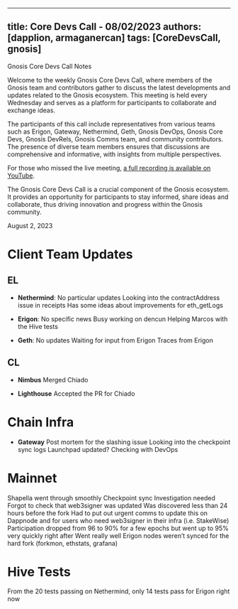 
---
title: Core Devs Call - 08/02/2023
authors: [dapplion, armaganercan]
tags: [CoreDevsCall, gnosis]
---

Gnosis Core Devs Call Notes

Welcome to the weekly Gnosis Core Devs Call, where members of the Gnosis team and contributors gather to discuss the latest developments and updates related to the Gnosis ecosystem. This meeting is held every Wednesday and serves as a platform for participants to collaborate and exchange ideas.

The participants of this call include representatives from various teams such as Erigon, Gateway, Nethermind, Geth, Gnosis DevOps, Gnosis Core Devs, Gnosis DevRels, Gnosis Comms team, and community contributors. The presence of diverse team members ensures that discussions are comprehensive and informative, with insights from multiple perspectives.

For those who missed the live meeting, [a full recording is available on YouTube](https://www.youtube.com/watch?v=BYR2lA9dF90). 

The Gnosis Core Devs Call is a crucial component of the Gnosis ecosystem. It provides an opportunity for participants to stay informed, share ideas and collaborate, thus driving innovation and progress within the Gnosis community.

August 2, 2023

# Client Team Updates
## EL

* **Nethermind**: 
No particular updates
Looking into the contractAddress issue in receipts
Has some ideas about improvements for eth_getLogs


* **Erigon**: 
No specific news
Busy working on dencun
Helping Marcos with the Hive tests


* **Geth**:
No updates
Waiting for input from Erigon
Traces from Erigon


## CL

* **Nimbus**
Merged Chiado

* **Lighthouse**
Accepted the PR for Chiado

# Chain Infra

* **Gateway**
Post mortem for the slashing issue
Looking into the checkpoint sync logs
Launchpad updated?
Checking with DevOps

# Mainnet

Shapella went through smoothly
Checkpoint sync
Investigation needed
Forgot to check that web3signer was updated
Was discovered less than 24 hours before the fork
Had to put out urgent comms to update this on Dappnode and for users who need web3signer in their infra (i.e. StakeWise)
Participation dropped from 96 to 90% for a few epochs but went up to 95% very quickly right after
Went really well
Erigon nodes weren’t synced for the hard fork (forkmon, ethstats, grafana)

# Hive Tests

From the 20 tests passing on Nethermind, only 14 tests pass for Erigon right now














